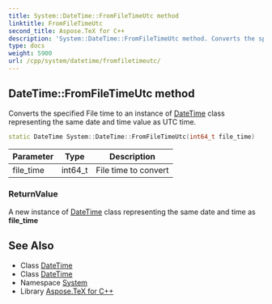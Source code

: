```yaml
---
title: System::DateTime::FromFileTimeUtc method
linktitle: FromFileTimeUtc
second_title: Aspose.TeX for C++
description: 'System::DateTime::FromFileTimeUtc method. Converts the specified File time to an instance of DateTime class representing the same date and time value as UTC time in C++.'
type: docs
weight: 5900
url: /cpp/system/datetime/fromfiletimeutc/
---
```

## DateTime::FromFileTimeUtc method


Converts the specified File time to an instance of [DateTime](../) class representing the same date and time value as UTC time.

```cpp
static DateTime System::DateTime::FromFileTimeUtc(int64_t file_time)
```


| Parameter | Type | Description |
| --- | --- | --- |
| file_time | int64_t | File time to convert |

### ReturnValue

A new instance of [DateTime](../) class representing the same date and time as **file_time**

## See Also

* Class [DateTime](../)
* Class [DateTime](../)
* Namespace [System](../../)
* Library [Aspose.TeX for C++](../../../)

